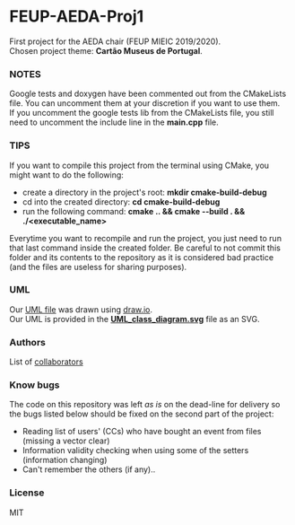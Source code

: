 # FEUP-AEDA-Proj1
First project for the AEDA chair (FEUP MIEIC 2019/2020).  
Chosen project theme: **Cartão Museus de Portugal**.  

### NOTES
Google tests and doxygen have been commented out from the CMakeLists file.
You can uncomment them at your discretion if you want to use them.  
If you uncomment the google tests lib from the CMakeLists file, you still
need to uncomment the include line in the **main.cpp** file.  

### TIPS
If you want to compile this project from the terminal using CMake, you might want to
do the following:  
- create a directory in the project's root: **mkdir cmake-build-debug**  
- cd into the created directory: **cd cmake-build-debug**  
- run the following command: **cmake .. && cmake --build . && ./<executable_name>**  

Everytime you want to recompile and run the project, you just need to run
that last command inside the created folder. Be careful to not commit this folder
and its contents to the repository as it is considered bad practice (and the files
are useless for sharing purposes).  

### UML
Our [UML file](UML_class_diagram.svg) was drawn using [draw.io](https://www.draw.io).  
Our UML is provided in the **[UML_class_diagram.svg](UML_class_diagram.svg)** file as an SVG.  

### Authors
List of [collaborators](https://github.com/tiagodusilva/FEUP-AEDA-Proj1/contributors)

### Know bugs
The code on this repository was left *as is* on the dead-line for delivery so the
bugs listed below should be fixed on the second part of the project:  
- Reading list of users' (CCs) who have bought an event from files (missing a vector clear)  
- Information validity checking when using some of the setters (information changing)  
- Can't remember the others (if any)..  

### License
MIT

